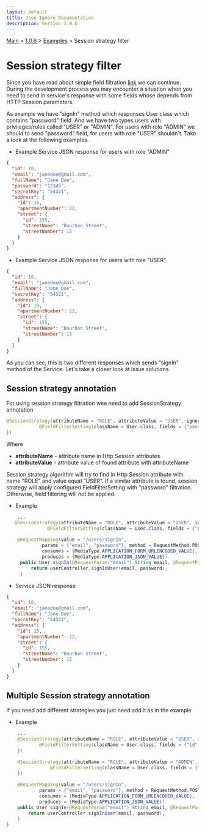 ```yaml
---
layout: default
title: Json Ignore Documentation
description: Version 1.0.6
---
```


[Main](../../../index.MD) > [1.0.6](../../index.MD) >  [Examples](../index.MD) > Session strategy filter

# Session strategy filter
Since you have read about simple field filtration [link](../filter-field/index.MD) we can continue.
During the development process you may encounter a situation when you need to send in service's response with 
some fields whose depends from HTTP Session parameters.

As example we have "signIn" method which responses User class which contains "password" field.
And we have two types users with privileges/roles called "USER" or "ADMIN". For users with role "ADMIN" we should to send "password" field,
for users with role "USER" shouldn't. Take a look at the following examples.


* Example Service JSON response for users with role "ADMIN"

```json
{
  "id": 10,
  "email": "janedoe@gmail.com", 
  "fullName": "Jane Doe",
  "password": "12345",
  "secretKey": "54321",
  "address": {
    "id": 15,
    "apartmentNumber": 22,
    "street": {
      "id": 155,
      "streetName": "Bourbon Street",
      "streetNumber": 15
    }
  }
}
```

* Example Service JSON response for users with role "USER"

```json
{
  "id": 10,
  "email": "janedoe@gmail.com", 
  "fullName": "Jane Doe",
  "secretKey": "54321",
  "address": {
    "id": 15,
    "apartmentNumber": 22,
    "street": {
      "id": 155,
      "streetName": "Bourbon Street",
      "streetNumber": 15
    }
  }
}
```

As you can see, this is two different responses which sends "signIn" method of the Service.
Let's take a closer look at issue solutions.

## Session strategy annotation
For using session strategy filtration wee need to add SessionStrategy annotation

```java
@SessionStrategy(attributeName = "ROLE", attributeValue = "USER", ignoreFields = {
            @FieldFilterSetting(className = User.class, fields = {"password"})
})
```
Where
  * **attributeName** - attribute name in Http Session attributes
  * **attributeValue** - attribute value of found attribute with attributeName
  
Session strategy algorithm will try to find in Http Session attribute with name "ROLE" and value equal "USER".
If a similar attribute is found, session strategy will apply configured FieldFilterSetting with "password" filtration.
Otherwise, field filtering will not be applied.  

* Example

```java
    ...
   @SessionStrategy(attributeName = "ROLE", attributeValue = "USER", ignoreFields = {
               @FieldFilterSetting(className = User.class, fields = {"password"})
  
    @RequestMapping(value = "/users/signIn",
             params = {"email", "password"}, method = RequestMethod.POST,
             consumes = {MediaType.APPLICATION_FORM_URLENCODED_VALUE},
             produces = {MediaType.APPLICATION_JSON_VALUE})            
     public User signIn(@RequestParam("email") String email, @RequestParam("password") String password) {
         return userController.signInUser(email, password);
     }
```

* Service JSON response

```json
{
  "id": 10,
  "email": "janedoe@gmail.com", 
  "fullName": "Jane Doe",
  "secretKey": "54321",
  "address": {
    "id": 15,
    "apartmentNumber": 22,
    "street": {
      "id": 155,
      "streetName": "Bourbon Street",
      "streetNumber": 15
    }
  }
}
```

## Multiple Session strategy annotation
If you need add different strategies you just need add it as in the example

* Example

```java
    ...
    @SessionStrategy(attributeName = "ROLE", attributeValue = "USER", ignoreFields = {
            @FieldFilterSetting(className = User.class, fields = {"id", "password"})
    })   
    
    @SessionStrategy(attributeName = "ROLE", attributeValue = "ADMIN", ignoreFields = {
                @FieldFilterSetting(className = User.class, fields = {"id"})
    })   
  
    @RequestMapping(value = "/users/signIn",
            params = {"email", "password"}, method = RequestMethod.POST,
            consumes = {MediaType.APPLICATION_FORM_URLENCODED_VALUE},
            produces = {MediaType.APPLICATION_JSON_VALUE})            
    public User signIn(@RequestParam("email") String email, @RequestParam("password") String password) {
        return userController.signInUser(email, password);
    }
}
```

